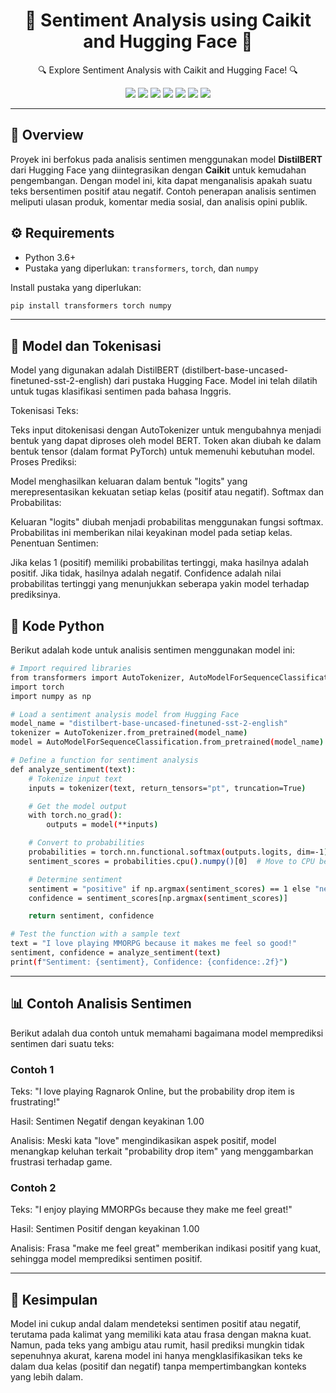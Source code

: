 <h1 align="center">🌟 Sentiment Analysis using Caikit and Hugging Face 🌟</h1>
<p align="center">🔍 Explore Sentiment Analysis with Caikit and Hugging Face! 🔍</p>

<div align="center">
    <img src="https://img.shields.io/badge/Jupyter-FFAA00?style=for-the-badge&logo=Jupyter&logoColor=white">
    <img src="https://img.shields.io/badge/Python-3670A0?style=for-the-badge&logo=Python&logoColor=ffdd54">
    <img src="https://img.shields.io/badge/Google_Colab-F9AB00?style=for-the-badge&logo=googlecolab&logoColor=white">
    <img src="https://img.shields.io/badge/Infinite_Learning-4B0082?style=for-the-badge&logo=book&logoColor=white">
    <img src="https://img.shields.io/badge/Google_Drive-34A853?style=for-the-badge&logo=googledrive&logoColor=white">
    <img src="https://img.shields.io/badge/Hugging_Face-FF5722?style=for-the-badge&logo=huggingface&logoColor=white">
    <img src="https://img.shields.io/badge/Caikit-008080?style=for-the-badge&logo=caikit&logoColor=white">
</div>

---

## 🎯 Overview
Proyek ini berfokus pada analisis sentimen menggunakan model **DistilBERT** dari Hugging Face yang diintegrasikan dengan **Caikit** untuk kemudahan pengembangan. Dengan model ini, kita dapat menganalisis apakah suatu teks bersentimen positif atau negatif. Contoh penerapan analisis sentimen meliputi ulasan produk, komentar media sosial, dan analisis opini publik.

## ⚙️ Requirements
- Python 3.6+
- Pustaka yang diperlukan: `transformers`, `torch`, dan `numpy`
  
Install pustaka yang diperlukan:
```bash
pip install transformers torch numpy
```

---

## 🚀 Model dan Tokenisasi
Model yang digunakan adalah DistilBERT (distilbert-base-uncased-finetuned-sst-2-english) dari pustaka Hugging Face. Model ini telah dilatih untuk tugas klasifikasi sentimen pada bahasa Inggris.

Tokenisasi Teks:

Teks input ditokenisasi dengan AutoTokenizer untuk mengubahnya menjadi bentuk yang dapat diproses oleh model BERT.
Token akan diubah ke dalam bentuk tensor (dalam format PyTorch) untuk memenuhi kebutuhan model.
Proses Prediksi:

Model menghasilkan keluaran dalam bentuk "logits" yang merepresentasikan kekuatan setiap kelas (positif atau negatif).
Softmax dan Probabilitas:

Keluaran "logits" diubah menjadi probabilitas menggunakan fungsi softmax. Probabilitas ini memberikan nilai keyakinan model pada setiap kelas.
Penentuan Sentimen:

Jika kelas 1 (positif) memiliki probabilitas tertinggi, maka hasilnya adalah positif. Jika tidak, hasilnya adalah negatif.
Confidence adalah nilai probabilitas tertinggi yang menunjukkan seberapa yakin model terhadap prediksinya.

## 📝 Kode Python
Berikut adalah kode untuk analisis sentimen menggunakan model ini:
```bash
# Import required libraries
from transformers import AutoTokenizer, AutoModelForSequenceClassification
import torch
import numpy as np

# Load a sentiment analysis model from Hugging Face
model_name = "distilbert-base-uncased-finetuned-sst-2-english"
tokenizer = AutoTokenizer.from_pretrained(model_name)
model = AutoModelForSequenceClassification.from_pretrained(model_name)

# Define a function for sentiment analysis
def analyze_sentiment(text):
    # Tokenize input text
    inputs = tokenizer(text, return_tensors="pt", truncation=True)

    # Get the model output
    with torch.no_grad():
        outputs = model(**inputs)

    # Convert to probabilities
    probabilities = torch.nn.functional.softmax(outputs.logits, dim=-1)
    sentiment_scores = probabilities.cpu().numpy()[0]  # Move to CPU before converting to NumPy

    # Determine sentiment
    sentiment = "positive" if np.argmax(sentiment_scores) == 1 else "negative"
    confidence = sentiment_scores[np.argmax(sentiment_scores)]

    return sentiment, confidence

# Test the function with a sample text
text = "I love playing MMORPG because it makes me feel so good!"
sentiment, confidence = analyze_sentiment(text)
print(f"Sentiment: {sentiment}, Confidence: {confidence:.2f}")
```

---

## 📊 Contoh Analisis Sentimen
Berikut adalah dua contoh untuk memahami bagaimana model memprediksi sentimen dari suatu teks:

### Contoh 1

Teks: "I love playing Ragnarok Online, but the probability drop item is frustrating!"

Hasil: Sentimen Negatif dengan keyakinan 1.00

Analisis: Meski kata "love" mengindikasikan aspek positif, model menangkap keluhan terkait "probability drop item" yang menggambarkan frustrasi terhadap game.


### Contoh 2

Teks: "I enjoy playing MMORPGs because they make me feel great!"

Hasil: Sentimen Positif dengan keyakinan 1.00

Analisis: Frasa "make me feel great" memberikan indikasi positif yang kuat, sehingga model memprediksi sentimen positif.

---

## 📌 Kesimpulan
Model ini cukup andal dalam mendeteksi sentimen positif atau negatif, terutama pada kalimat yang memiliki kata atau frasa dengan makna kuat. Namun, pada teks yang ambigu atau rumit, hasil prediksi mungkin tidak sepenuhnya akurat, karena model ini hanya mengklasifikasikan teks ke dalam dua kelas (positif dan negatif) tanpa mempertimbangkan konteks yang lebih dalam.
